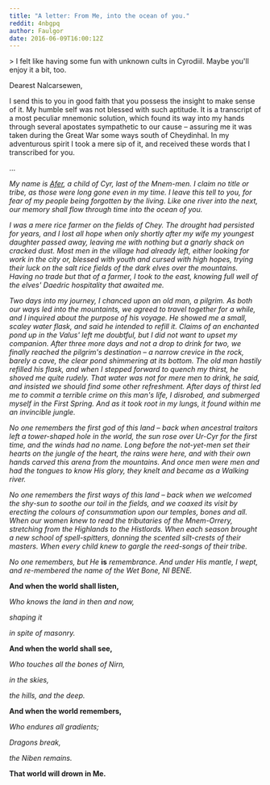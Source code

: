 ```yaml
---
title: "A letter: From Me, into the ocean of you."
reddit: 4nbgpq
author: Faulgor
date: 2016-06-09T16:00:12Z
---
```


&gt; I felt like having some fun with unknown cults in Cyrodiil. Maybe you'll enjoy it a bit, too.


Dearest Nalcarsewen, 

I send this to you in good faith that you possess the insight to make sense of it. My humble self was not blessed with such aptitude. It is a transcript of a most peculiar mnemonic solution, which found its way into my hands through several apostates sympathetic to our cause – assuring me it was taken during the Great War some ways south of Cheydinhal. In my adventurous spirit I took a mere sip of it, and received these words that I transcribed for you.

…

*My name is [Afer](http://i.imgur.com/xZcthLv.jpg), a child of Cyr, last of the Mnem-men. I claim no title or tribe, as those were long gone even in my time. I leave this tell to you, for fear of my people being forgotten by the living. Like one river into the next, our memory shall flow through time into the ocean of you.*

*I was a mere rice farmer on the fields of Chey. The drought had persisted for years, and I lost all hope when only shortly after my wife my youngest daughter passed away, leaving me with nothing but a gnarly shack on cracked dust. Most men in the village had already left, either looking for work in the city or, blessed with youth and cursed with high hopes, trying their luck on the salt rice fields of the dark elves over the mountains. Having no trade but that of a farmer, I took to the east, knowing full well of the elves' Daedric hospitality that awaited me.*

*Two days into my journey, I chanced upon an old man, a pilgrim. As both our ways led into the mountaints, we agreed to travel together for a while, and I inquired about the purpose of his voyage. He showed me a small, scaley water flask, and said he intended to refill it. Claims of an enchanted pond up in the Valus' left me doubtful, but I did not want to upset my companion.
After three more days and not a drop to drink for two, we finally reached the pilgrim's destination – a narrow crevice in the rock, barely a cave, the clear pond shimmering at its bottom. The old man hastily refilled his flask, and when I stepped forward to quench my thirst, he shoved me quite rudely. That water was not for mere men to drink, he said, and insisted we should find some other refreshment. After days of thirst led me to commit a terrible crime on this man's life, I disrobed, and submerged myself in the First Spring. And as it took root in my lungs, it found within me an invincible jungle.*

*No one remembers the first god of this land – back when ancestral traitors left a tower-shaped hole in the world, the sun rose over Ur-Cyr for the first time, and the winds had no name. Long before the not-yet-men set their hearts on the jungle of the heart, the rains were here, and with their own hands carved this arena from the mountains. And once men were men and had the tongues to know His glory, they knelt and became as a Walking river.*

*No one remembers the first ways of this land – back when we welcomed the shy-sun to soothe our toil in the fields, and we coaxed its visit by erecting the colours of consummation upon our temples, bones and all. When our women knew to read the tributaries of the Mnem-Orrery, stretching from the Highlands to the Histlords. When each season brought a new school of spell-spitters, donning the scented silt-crests of their masters. When every child knew to gargle the reed-songs of their tribe.*

*No one remembers, but He* **is** *remembrance. And under His mantle, I wept, and re-membered the name of the Wet Bone, NI BENE.*




**And when the world shall listen,**

*Who knows the land in then and now,*

*shaping it*

*in spite of masonry.*

**And when the world shall see,**

*Who touches all the bones of Nirn,*

*in the skies,*

*the hills, and the deep.*

**And when the world remembers,**

*Who endures all gradients;*

*Dragons break,*

*the Niben remains.*

**That world will drown in Me.**
